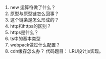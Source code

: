 1. new 运算符做了什么？
2. 原型与原型链怎么回事？
3. 这个链条是怎么形成的？
4. http和https的区别？
5. https是什么？
6. ts中的基本类型
7. webpack做过什么配置？
8. cdn缓存怎么办？
代码题目： LRU设计js实现。